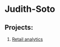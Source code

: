 # Judith-Soto

## Projects: 
1. [Retail analytics]([https://linkmehere.com](https://github.com/JudyS22/Judith-Soto#:~:text=Project%205_6%2C%20warmup%203100%20ulta%20quartiles.ipynb)https://github.com/JudyS22/Judith-Soto#:~:text=Project%205_6%2C%20warmup%203100%20ulta%20quartiles.ipynb)
